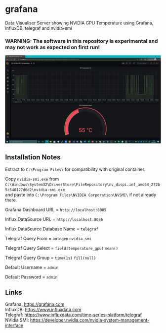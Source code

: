 # grafana
Data Visualiser Server showing NVIDIA GPU Temperature using Grafana, InfluxDB, telegraf and nvidia-smi

### WARNING: The software in this repository is experimental and may not work as expected on first run!

![Grafana](https://github.com/TheMindVirus/grafana/blob/main/Grafana.png)

## Installation Notes

Extract to `C:\Program Files\` for compatibility with original container.

Copy `nvidia-smi.exe` from `C:\Windows\System32\DriverStore\FileRepository\nv_dispi.inf_amd64_272b5c540127d6d2\nvidia-smi.exe` \
and paste into `C:\Program Files\NVIDIA Corporation\NVSMI\` if not already there.

Grafana Dashboard URL = `http://localhost:8085`

Influx DataSource URL = `http://localhost:8086`

Influx DataSource Database Name = `telegraf`

Telegraf Query From = `autogen` `nvidia_smi`

Telegraf Query Select = `field(temperature_gpu)` `mean()`

Telegraf Query Group = `time(1s)` `fill(null)`


Default Username = `admin`

Default Password = `admin`

## Links
Grafana: https://grafana.com \
InfluxDB: https://www.influxdata.com \
Telegraf: https://www.influxdata.com/time-series-platform/telegraf \
NVidia SMI: https://developer.nvidia.com/nvidia-system-management-interface

